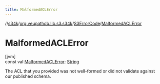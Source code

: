 ```yaml
---
title: MalformedACLError
---
```

//[s34k](../../../index.html)/[org.veupathdb.lib.s3.s34k](../index.html)/[S3ErrorCode](index.html)/[MalformedACLError](-malformed-a-c-l-error.html)



# MalformedACLError



[jvm]\
const val [MalformedACLError](-malformed-a-c-l-error.html): [String](https://kotlinlang.org/api/latest/jvm/stdlib/kotlin/-string/index.html)



The ACL that you provided was not well-formed or did not validate against our published schema.




